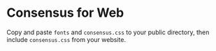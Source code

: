 # Consensus for Web

Copy and paste `fonts` and `consensus.css` to your public directory, then include `consensus.css` from your website.